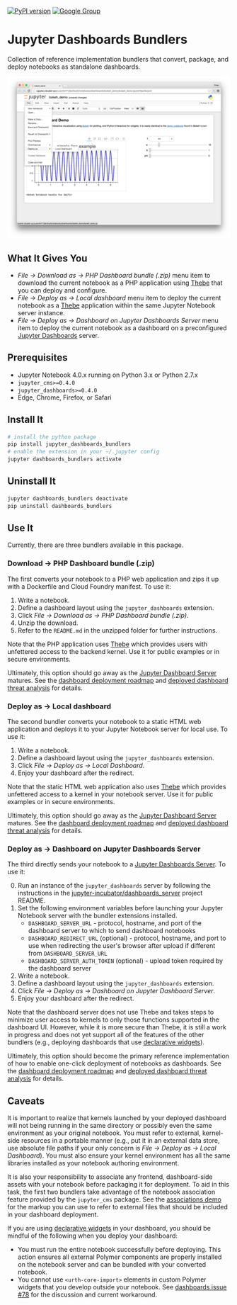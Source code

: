 [![PyPI version](https://badge.fury.io/py/jupyter_dashboards_bundlers.svg)](https://badge.fury.io/py/jupyter_dashboards_bundlers) [![Google Group](https://img.shields.io/badge/-Google%20Group-lightgrey.svg)](https://groups.google.com/forum/#!forum/jupyter)

# Jupyter Dashboards Bundlers

Collection of reference implementation bundlers that convert, package, and deploy notebooks as standalone dashboards.

![Dashboard bundlers screenshot](etc/bundlers_intro.png)

## What It Gives You

* *File &rarr; Download as &rarr; PHP Dashboard bundle (.zip)* menu item to download the current notebook as a PHP application using  [Thebe](https://github.com/oreillymedia/thebe) that you can deploy and configure.
* *File &rarr; Deploy as &rarr; Local dashboard* menu item to deploy the current notebook as a [Thebe](https://github.com/oreillymedia/thebe) application within the same Jupyter Notebook server instance.
* *File &rarr; Deploy as &rarr; Dashboard on Jupyter Dashboards Server* menu item to deploy the current notebook as a dashboard on a preconfigured [Jupyter Dashboards](https://github.com/jupyter-incubator/dashboards_nodejs_app) server.

## Prerequisites

* Jupyter Notebook 4.0.x running on Python 3.x or Python 2.7.x
* `jupyter_cms>=0.4.0`
* `jupyter_dashboards>=0.4.0`
* Edge, Chrome, Firefox, or Safari

## Install It

```bash
# install the python package
pip install jupyter_dashboards_bundlers
# enable the extension in your ~/.jupyter config
jupyter dashboards_bundlers activate
```

## Uninstall It

```bash
jupyter dashboards_bundlers deactivate
pip uninstall dashboards_bundlers
```

## Use It

Currently, there are three bundlers available in this package.

### Download &rarr; PHP Dashboard bundle (.zip)

The first converts your notebook to a PHP web application and zips it up with a Dockerfile and Cloud Foundry manifest. To use it:

1. Write a notebook.
2. Define a dashboard layout using the `jupyter_dashboards` extension.
3. Click *File &rarr; Download as &rarr; PHP Dashboard bundle (.zip)*.
4. Unzip the download.
5. Refer to the `README.md` in the unzipped folder for further instructions.

Note that the PHP application uses [Thebe](https://github.com/oreillymedia/thebe) which provides users with unfettered access to the backend kernel. Use it for public examples or in secure environments.

Ultimately, this option should go away as the [Jupyter Dashboard Server](https://github.com/jupyter-incubator/dashboards_server) matures. See the [dashboard deployment roadmap](https://github.com/jupyter-incubator/dashboards/wiki/Deployment-Roadmap) and [deployed dashboard threat analysis](https://github.com/jupyter-incubator/dashboards/wiki/Deployed-Dashboard-Threat-Analysis) for details.

### Deploy as &rarr; Local dashboard

The second bundler converts your notebook to a static HTML web application and deploys it to your Jupyter Notebook server for local use. To use it:

1. Write a notebook.
2. Define a dashboard layout using the `jupyter_dashboards` extension.
3. Click *File &rarr; Deploy as &rarr; Local Dashboard*.
4. Enjoy your dashboard after the redirect.

Note that the static HTML web application also uses [Thebe](https://github.com/oreillymedia/thebe) which provides unfettered access to a kernel in your notebook server. Use it for public examples or in secure environments.

Ultimately, this option should go away as the [Jupyter Dashboard Server](https://github.com/jupyter-incubator/dashboards_server) matures. See the [dashboard deployment roadmap](https://github.com/jupyter-incubator/dashboards/wiki/Deployment-Roadmap) and [deployed dashboard threat analysis](https://github.com/jupyter-incubator/dashboards/wiki/Deployed-Dashboard-Threat-Analysis) for details.

### Deploy as &rarr; Dashboard on Jupyter Dashboards Server

The third directly sends your notebook to a [Jupyter Dashboards Server](https://github.com/jupyter-incubator/dashboards_server). To use it:

0. Run an instance of the `jupyter_dashboards` server by following the instructions in the [jupyter-incubator/dashboards_server](https://github.com/jupyter-incubator/dashboards_server) project README.
1. Set the following environment variables before launching your Jupyter Notebook server with the bundler extensions installed.
    * `DASHBOARD_SERVER_URL` - protocol, hostname, and port of the dashboard server to which to send dashboard notebooks
    * `DASHBOARD_REDIRECT_URL` (optional) - protocol, hostname, and port to use when redirecting the user's browser after upload if different from `DASHBOARD_SERVER_URL`
    * `DASHBOARD_SERVER_AUTH_TOKEN` (optional) - upload token required by the dashboard server
2. Write a notebook.
3. Define a dashboard layout using the `jupyter_dashboards` extension.
4. Click *File &rarr; Deploy as &rarr; Dashboard on Jupyter Dashboard Server*.
5. Enjoy your dashboard after the redirect.

Note that the dashboard server does not use Thebe and takes steps to minimize user access to kernels to only those functions supported in the dashboard UI. However, while it is more secure than Thebe, it is still a work in progress and does not yet support all of the features of the other bundlers (e.g., deploying dashboards that use [declarative widgets](https://github.com/jupyter-incubator/declarativewidgets)).

Ultimately, this option should become the primary reference implementation of how to enable one-click deployment of notebooks as dashboards. See the [dashboard deployment roadmap](https://github.com/jupyter-incubator/dashboards/wiki/Deployment-Roadmap) and [deployed dashboard threat analysis](https://github.com/jupyter-incubator/dashboards/wiki/Deployed-Dashboard-Threat-Analysis) for details.

## Caveats

It is important to realize that kernels launched by your deployed dashboard will not being running in the same directory or possibly even the same environment as your original notebook. You must refer to external, kernel-side resources in a portable manner (e.g., put it in an external data store, use absolute file paths if your only concern is *File &rarr; Deploy as &rarr; Local Dashboard*). You must also ensure your kernel environment has all the same libraries installed as your notebook authoring environment.

It is also your responsibility to associate any frontend, dashboard-side assets with your notebook before packaging it for deployment. To aid in this task, the first two bundlers take advantage of the notebook association feature provided by the `jupyter_cms` package. See the [associations demo](https://github.com/jupyter-incubator/contentmanagement/) for the markup you can use to refer to external files that should be included in your dashboard deployment.

If you are using [declarative widgets](https://github.com/jupyter-incubator/declarativewidgets) in your dashboard, you should be mindful of the following when you deploy your dashboard:

* You must run the entire notebook successfully before deploying. This action ensures all external Polymer components are properly installed on the notebook server and can be bundled with your converted notebook.
* You cannot use `<urth-core-import>` elements in custom Polymer widgets that you develop outside your notebook. See [dashboards issue #78](https://github.com/jupyter-incubator/dashboards/issues/78) for the discussion and current workaround.
